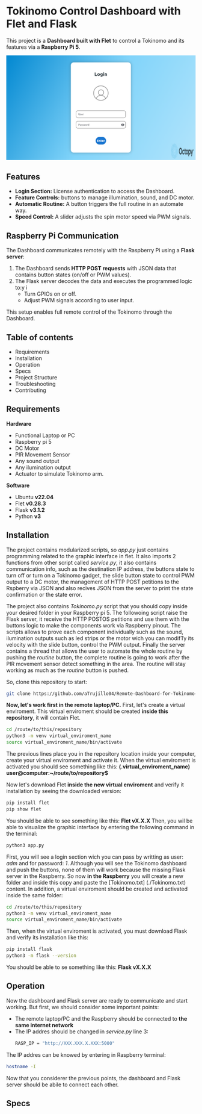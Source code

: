 # Tokinomo Control Dashboard with Flet and Flask

This project is a **Dashboard built with Flet** to control a Tokinomo and its features via a **Raspberry Pi 5**.

![](fletdash.png)

## Features

- **Login Section:** License authentication to access the Dashboard.  
- **Feature Controls:** buttons to manage illumination, sound, and DC motor.  
- **Automatic Routine:** A button triggers the full routine in an automate way.  
- **Speed Control:** A slider adjusts the spin motor speed via PWM signals.

## Raspberry Pi Communication

The Dashboard communicates remotely with the Raspberry Pi using a **Flask server**:

1. The Dashboard sends **HTTP POST requests** with JSON data that contains button states (on/off or PWM values).  
2. The Flask server decodes the data and executes the programmed logic to:y i
   - Turn GPIOs on or off.  
   - Adjust PWM signals according to user input.

This setup enables full remote control of the Tokinomo through the Dashboard.

## Table of contents
- Requirements
- Installation
- Operation
- Specs
- Project Structure
- Troubleshooting
- Contributing

## Requirements
**Hardware**
- Functional Laptop or PC
- Raspberry pi 5
- DC Motor
- PIR Movement Sensor
- Any sound output
- Any ilumination output
- Actuator to simulate Tokinomo arm.

**Software**
- Ubuntu **v22.04**
- Flet **v0.28.3**
- Flask **v3.1.2**
- Python **v3**

## Installation
The project contains modularized scripts, so *app.py* just contains programming related to the graphic interface in flet. It also imports 2 functions from other script called *service.py*, it also contains communication info, such as the destination IP address, the buttons state to turn off or turn on a Tokinomo gadget, the slide button state to control PWM output to a DC motor, the management of HTTP POST petitions to the Rspberry via JSON and also recives JSON from the server to print the state confirmation or the state error.

The project also contains *Tokinomo.py* script that you should copy inside your desired folder in your Raspberry pi 5. The followoing script raise the Flask server, it receive the HTTP POSTOS petitions and use them with the buttons logic to make the components work via Raspberry pinout. The scripts allows to prove each component individually such as the sound, ilumination outputs such as led strips or the motor wich you can modifTy its velocity with the slide button, control the PWM output. Finally the server contains a thread that allows the user to automate the whole routine by pushing the *routine* button, the complete routine is going to work after the PIR movement sensor detect something in the area. The routine will stay working as much as the *routine* button is pushed.

So, clone this repository to start:

```bash
git clone https://github.com/aTrujillo04/Remote-Dashboard-for-Tokinomo-in-Flet
```
**Now, let's work first in the remote laptop/PC.**
First, let's create a virtual enviroment. This virtual enviroment should be created **inside this repository**, it will contain Flet. 

```bash
cd /route/to/this/repository
python3 -m venv virtual_enviroment_name
source virtual_enviroment_name/bin/activate
```
The previous lines place you in the repository location inside your computer, create your virtual enviroment and activate it. When the virtual enviroment is activated you should see something like this:
**(.virtual_enviroment_name) user@computer:~/route/to/repository$**

Now let's download Flet **inside the new virtual enviroment** and verify it installation by seeing the downloaded version:

```bash
pip install flet
pip show flet
```
You should be able to see something like this: **Flet vX.X.X**
Then, you wil be able to visualize the graphic interface by entering the following command in the terminal:

```bash
python3 app.py
```
First, you will see a login section wich you can pass by writting as user: *adm* and for password: *1*. Although you will see the Tokinomo dashboard and push the buttons, none of them will work because the missing Flask server in the Raspberry. So now **in the Raspberry** you will create a new folder and inside this copy and paste the [Tokinomo.txt] (./Tokinomo.txt) content.
In addition, a virtual enviroment should be created and activated inside the same folder:

```bash
cd /route/to/this/repository
python3 -m venv virtual_enviroment_name
source virtual_enviroment_name/bin/activate
```
Then, when the virtual enviroment is activated, you must download Flask and verify its installation like this:

```bash
pip install flask
python3 -m flask --version
```
You should be able to se something like this: **Flask vX.X.X** 

## Operation
Now the dashboard and Flask server are ready to communicate and start working. But first, we should consider some important points:
- The remote laptop/PC and the Raspberry should be connected to **the same internet network**
- The IP addres should be changed in *service.py* line 3:
  ```bash
  RASP_IP = "http://XXX.XXX.X.XXX:5000"
  ```
The IP addres can be knowed by entering in Raspberry terminal:

```bash
hostname -I
```
Now that you considerer the previous points, the dashboard and Flask server should be abile to connect each other.

## Specs 
  




